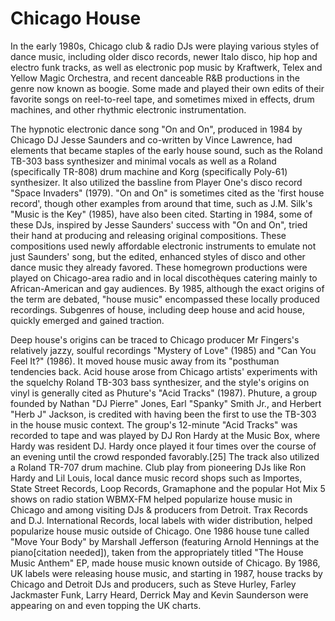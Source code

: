 # Chicago House

In the early 1980s, Chicago club & radio DJs were playing various styles of dance music, including older disco records, newer Italo disco, hip hop and electro funk tracks, as well as electronic pop music by Kraftwerk, Telex and Yellow Magic Orchestra, and recent danceable R&B productions in the genre now known as boogie. Some made and played their own edits of their favorite songs on reel-to-reel tape, and sometimes mixed in effects, drum machines, and other rhythmic electronic instrumentation.

The hypnotic electronic dance song "On and On", produced in 1984 by Chicago DJ Jesse Saunders and co-written by Vince Lawrence, had elements that became staples of the early house sound, such as the Roland TB-303 bass synthesizer and minimal vocals as well as a Roland (specifically TR-808) drum machine and Korg (specifically Poly-61) synthesizer. It also utilized the bassline from Player One's disco record "Space Invaders" (1979). "On and On" is sometimes cited as the 'first house record', though other examples from around that time, such as J.M. Silk's "Music is the Key" (1985), have also been cited.
Starting in 1984, some of these DJs, inspired by Jesse Saunders' success with "On and On", tried their hand at producing and releasing original compositions. These compositions used newly affordable electronic instruments to emulate not just Saunders' song, but the edited, enhanced styles of disco and other dance music they already favored. These homegrown productions were played on Chicago-area radio and in local discothèques catering mainly to African-American and gay audiences. By 1985, although the exact origins of the term are debated, "house music" encompassed these locally produced recordings. Subgenres of house, including deep house and acid house, quickly emerged and gained traction.

Deep house's origins can be traced to Chicago producer Mr Fingers's relatively jazzy, soulful recordings "Mystery of Love" (1985) and "Can You Feel It?" (1986). It moved house music away from its "posthuman tendencies back.
Acid house arose from Chicago artists' experiments with the squelchy Roland TB-303 bass synthesizer, and the style's origins on vinyl is generally cited as Phuture's "Acid Tracks" (1987). Phuture, a group founded by Nathan "DJ Pierre" Jones, Earl "Spanky" Smith Jr., and Herbert "Herb J" Jackson, is credited with having been the first to use the TB-303 in the house music context. The group's 12-minute "Acid Tracks" was recorded to tape and was played by DJ Ron Hardy at the Music Box, where Hardy was resident DJ. Hardy once played it four times over the course of an evening until the crowd responded favorably.[25] The track also utilized a Roland TR-707 drum machine.
Club play from pioneering DJs like Ron Hardy and Lil Louis, local dance music record shops such as Importes, State Street Records, Loop Records, Gramaphone and the popular Hot Mix 5 shows on radio station WBMX-FM helped popularize house music in Chicago and among visiting DJs & producers from Detroit. Trax Records and D.J. International Records, local labels with wider distribution, helped popularize house music outside of Chicago. One 1986 house tune called "Move Your Body" by Marshall Jefferson (featuring Arnold Hennings at the piano[citation needed]), taken from the appropriately titled "The House Music Anthem" EP, made house music known outside of Chicago. By 1986, UK labels were releasing house music, and starting in 1987, house tracks by Chicago and Detroit DJs and producers, such as Steve Hurley, Farley Jackmaster Funk, Larry Heard, Derrick May and Kevin Saunderson were appearing on and even topping the UK charts.
